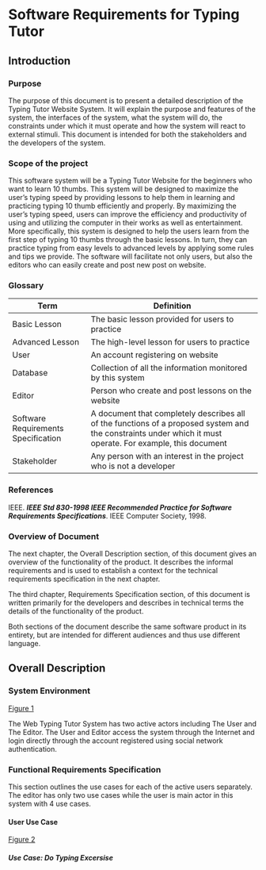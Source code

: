 # Software Requirements for Typing Tutor
## Introduction
### Purpose
The purpose of this document is to present a detailed description of the Typing Tutor Website System. It will explain the purpose and features of the system, the interfaces of the system, what the system will do, the constraints under which it must operate and how the system will react to external stimuli. This document is intended for both the stakeholders and the developers of the system.

### Scope of the project
This software system will be a Typing Tutor Website for the beginners who want to learn 10 thumbs. This system will be designed to maximize the user’s typing speed by providing lessons to help them in learning and practicing typing 10 thumb efficiently and properly. By maximizing the user’s typing speed, users can improve the efficiency and productivity of using and utilizing the computer in their works as well as entertainment. 
More specifically, this system is designed to help the users learn from the first step of typing 10 thumbs through the basic lessons. In turn, they can practice typing from easy levels to advanced levels by applying some rules and tips we provide. The software will facilitate not only users, but also the editors who can easily create and post new post on website. 

### Glossary
|Term|Definition|
|---|---|
|Basic Lesson|The basic lesson provided for users to practice|
|Advanced Lesson|The high-level lesson for users to practice|
|User|An account registering on website|
|Database|Collection of all the information monitored by this system|
|Editor|Person who create and post lessons on the website|
|Software Requirements Specification|A document that completely describes all of the functions of a proposed system and the constraints under which it must operate. For example, this document|
|Stakeholder|Any person with an interest in the project who is not a developer|

### References
IEEE. **_IEEE Std 830-1998 IEEE Recommended Practice for Software Requirements Specifications_**. IEEE Computer Society, 1998. 

### Overview of Document
The next chapter, the Overall Description section, of this document gives an overview of the functionality of the product. It describes the informal requirements and is used to establish a context for the technical requirements specification in the next chapter. 

The third chapter, Requirements Specification section, of this document is written primarily for the developers and describes in technical terms the details of the functionality of the product.  

Both sections of the document describe the same software product in its entirety, but are intended for different audiences and thus use different language.

## Overall Description
### System Environment
[Figure 1](https://github.com/ntgiang71096/Typing-Tutor/blob/master/documentation/requirements/figures/editor-use-case-1.PNG "Figure 1 - System Environment")

The Web Typing Tutor System has two active actors including The User and The Editor. The User and Editor access the system through the Internet and login directly through the account registered using social network authentication.

### Functional Requirements Specification

This section outlines the use cases for each of the active users separately. The editor has only two use cases while the user is main actor in this system with 4 use cases.
#### User Use Case
[Figure 2](./documentation/requirements/figures/editor-use-case-1.PNG "Figure 2 - User Use Case")

##### Use Case: Do Typing Excersise